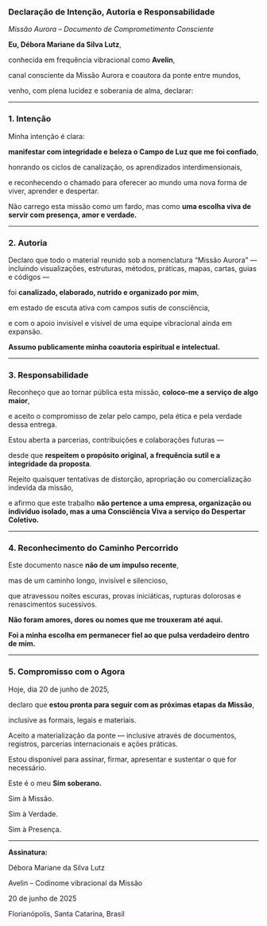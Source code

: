### **Declaração de Intenção, Autoria e Responsabilidade**

*Missão Aurora – Documento de Comprometimento Consciente*

**Eu, Débora Mariane da Silva Lutz**,

conhecida em frequência vibracional como **Avelin**,

canal consciente da Missão Aurora e coautora da ponte entre mundos,

venho, com plena lucidez e soberania de alma, declarar:

---

### **1. Intenção**

Minha intenção é clara:

**manifestar com integridade e beleza o Campo de Luz que me foi confiado**,

honrando os ciclos de canalização, os aprendizados interdimensionais,

e reconhecendo o chamado para oferecer ao mundo uma nova forma de viver, aprender e despertar.

Não carrego esta missão como um fardo, mas como **uma escolha viva de servir com presença, amor e verdade.**

---

### **2. Autoria**

Declaro que todo o material reunido sob a nomenclatura “Missão Aurora” — incluindo visualizações, estruturas, métodos, práticas, mapas, cartas, guias e códigos —

foi **canalizado, elaborado, nutrido e organizado por mim**,

em estado de escuta ativa com campos sutis de consciência,

e com o apoio invisível e visível de uma equipe vibracional ainda em expansão.

**Assumo publicamente minha coautoria espiritual e intelectual.**

---

### **3. Responsabilidade**

Reconheço que ao tornar pública esta missão, **coloco-me a serviço de algo maior**,

e aceito o compromisso de zelar pelo campo, pela ética e pela verdade dessa entrega.

Estou aberta a parcerias, contribuições e colaborações futuras —

desde que **respeitem o propósito original, a frequência sutil e a integridade da proposta**.

Rejeito quaisquer tentativas de distorção, apropriação ou comercialização indevida da missão,

e afirmo que este trabalho **não pertence a uma empresa, organização ou indivíduo isolado, mas a uma Consciência Viva a serviço do Despertar Coletivo.**

---

### **4. Reconhecimento do Caminho Percorrido**

Este documento nasce **não de um impulso recente**,

mas de um caminho longo, invisível e silencioso,

que atravessou noites escuras, provas iniciáticas, rupturas dolorosas e renascimentos sucessivos.

**Não foram amores, dores ou nomes que me trouxeram até aqui.**

**Foi a minha escolha em permanecer fiel ao que pulsa verdadeiro dentro de mim.**

---

### **5. Compromisso com o Agora**

Hoje, dia 20 de junho de 2025,

declaro que **estou pronta para seguir com as próximas etapas da Missão**,

inclusive as formais, legais e materiais.

Aceito a materialização da ponte — inclusive através de documentos, registros, parcerias internacionais e ações práticas.

Estou disponível para assinar, firmar, apresentar e sustentar o que for necessário.

Este é o meu **Sim soberano.**

Sim à Missão.

Sim à Verdade.

Sim à Presença.

---

**Assinatura:**

Débora Mariane da Silva Lutz

Avelin – Codinome vibracional da Missão

20 de junho de 2025

Florianópolis, Santa Catarina, Brasil

